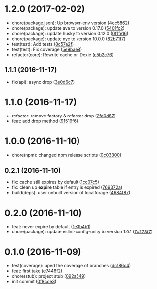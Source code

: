 <a name="1.2.0"></a>
# 1.2.0 (2017-02-02)

* chore(package.json): Up browser-env version ([4cc5862](https://github.com/auru/unity-cache/commit/4cc5862))
* chore(package): update ava to version 0.17.0 ([5401fc2](https://github.com/auru/unity-cache/commit/5401fc2))
* chore(package): update husky to version 0.12.0 ([0f1fe16](https://github.com/auru/unity-cache/commit/0f1fe16))
* chore(package): update nyc to version 10.0.0 ([82b71f7](https://github.com/auru/unity-cache/commit/82b71f7))
* test(test): Add tests ([8c57a2f](https://github.com/auru/unity-cache/commit/8c57a2f))
* test(test): Fix coverage ([5e9bae8](https://github.com/auru/unity-cache/commit/5e9bae8))
* refactor(core): Rewrite cache on Dexie ([c5b2c76](https://github.com/auru/unity-cache/commit/c5b2c76))



<a name="1.1.1"></a>
## 1.1.1 (2016-11-17)

* fix(api): async drop ([3e0d6c7](https://github.com/auru/unity-cache/commit/3e0d6c7))



<a name="1.1.0"></a>
# 1.1.0 (2016-11-17)

* refactor: remove factory & refactor drop ([2fd9d57](https://github.com/auru/unity-cache/commit/2fd9d57))
* feat: add drop method ([91519f6](https://github.com/auru/unity-cache/commit/91519f6))



<a name="1.0.0"></a>
# 1.0.0 (2016-11-10)

* chore(npm): changed npm release scripts ([0c03300](https://github.com/auru/unity-cache/commit/0c03300))



<a name="0.2.1"></a>
## 0.2.1 (2016-11-10)

* fix: cache still expires by default ([1cc07c5](https://github.com/auru/unity-cache/commit/1cc07c5))
* fix: clean up __expire__ table if entry is expired ([769372a](https://github.com/auru/unity-cache/commit/769372a))
* build(deps): user unbuilt version of localforage ([4684f87](https://github.com/auru/unity-cache/commit/4684f87))



<a name="0.2.0"></a>
# 0.2.0 (2016-11-10)

* feat: never expire by default ([1e3b4b1](https://github.com/auru/unity-cache/commit/1e3b4b1))
* chore(package): update eslint-config-unity to version 1.0.1 ([7c273f7](https://github.com/auru/unity-cache/commit/7c273f7))



<a name="0.1.0"></a>
# 0.1.0 (2016-11-09)

* test(coverage): uped the coverage of branches ([dc186c4](https://github.com/auru/unity-cache/commit/dc186c4))
* feat: first take ([e7446f2](https://github.com/auru/unity-cache/commit/e7446f2))
* chore(stub): project stub ([092a549](https://github.com/auru/unity-cache/commit/092a549))
* init commit ([0f8cce3](https://github.com/auru/unity-cache/commit/0f8cce3))



